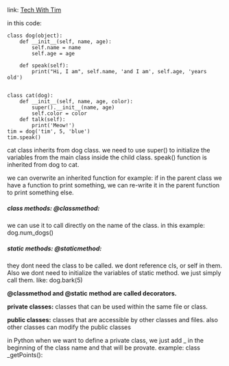 
link: [Tech With Tim](https://www.youtube.com/watch?v=xY__sjI5yVU)

in this code:
```
class dog(object):
    def __init__(self, name, age):
        self.name = name
        self.age = age
       
    def speak(self):
        print("Hi, I am", self.name, 'and I am', self.age, 'years old')
     

class cat(dog):
    def __init__(self, name, age, color):
        super().__init__(name, age)
        self.color = color
    def talk(self):
        print('Meow!')
tim = dog('tim', 5, 'blue')
tim.speak()
```

cat class inherits from dog class. we need to use super() to initialize the variables from the main class inside the child class.
speak() function is inherited from dog to cat.


we can overwrite an inherited function for example: 
if in the parent class we have a function to print something, we can re-write it in the parent function to print something else.


##### class methods:  @classmethod:
we can use it to call directly on the name of the class. in this example: dog.num_dogs()

##### static methods:   @staticmethod:
they dont need the class to be called. we dont reference cls, or self in them.
Also we dont need to initialize the variables of static method. we just simply call them. like: dog.bark(5)

__@classmethod and @static method are called decorators.__

__private classes:__ classes that can be used within the same file or class.

__public classes:__ classes that are accessible by other classes and files. also other classes can modify the public classes 

in Python when we want to define a private class, we just add _ in the beginning of the class name and that will be provate. example:
class _getPoints():
